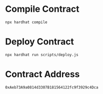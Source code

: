 # Compile Contract

    npx hardhat compile

# Deploy Contract

    npx hardhat run scripts/deploy.js

# Contract Address

    0xAeb73A9a0814d3307B181564122fc9f3929c4Dca